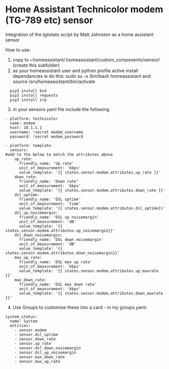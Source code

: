 # Home Assistant Technicolor modem (TG-789 etc) sensor
Integration of the tgiistats script by Matt Johnston as a home assistant sensor

How to use:
1. copy to ~homeassistant/.homeassistant/custom_components/sensor/ (create this subfolder)
2. as your homeassistant user and python profile active install dependancies
ie do this: sudo su -s /bin/bash homeassistant
and: source /srv/homeassistant/bin/activate
```
  pip3 install bs4
  pip3 install requests
  pip3 install srp
```

3. in your sensors.yaml file include the following.
```
- platform: technicolor
  name: modem
  host: 10.1.1.1
  username: !secret modem_username
  password: !secret modem_password

- platform: template
  sensors:
#add to the below to match the attributes above
    up_rate:
      friendly_name: 'Up rate'
      unit_of_measurement: 'kbps'
      value_template: '{{ states.sensor.modem.attributes.up_rate }}'
    down_rate:
      friendly_name: 'Down rate'
      unit_of_measurement: 'kbps'
      value_template: '{{ states.sensor.modem.attributes.down_rate }}'
    dsl_uptime:
      friendly_name: 'DSL uptime'
      unit_of_measurement: 'time'
      value_template: '{{ states.sensor.modem.attributes.dsl_uptime}}'
    dsl_up_noisemargin:
      friendly_name: 'DSL up noisemargin'
      unit_of_measurement: 'dB'
      value_template: '{{ states.sensor.modem.attributes.up_noisemargin}}'
    dsl_down_noisemargin:
      friendly_name: 'DSL down noisemargin'
      unit_of_measurement: 'dB'
      value_template: '{{ states.sensor.modem.attributes.down_noisemargin}}'
    max_up_rate:
      friendly_name: 'DSL max up rate'
      unit_of_measurement: 'kbps'
      value_template: '{{ states.sensor.modem.attributes.up_maxrate }}'
    max_down_rate:
      friendly_name: 'DSL max down rate'
      unit_of_measurement: 'kbps'
      value_template: '{{ states.sensor.modem.attributes.down_maxrate }}'

```

4. Use Groups to customise these into a card - in my groups.yaml:
```
system_status:
  name: System
  entities:
    - sensor.modem
    - sensor.dsl_uptime
    - sensor.down_rate
    - sensor.up_rate
    - sensor.dsl_down_noisemargin
    - sensor.dsl_up_noisemargin
    - sensor.max_down_rate
    - sensor.max_up_rate
```
